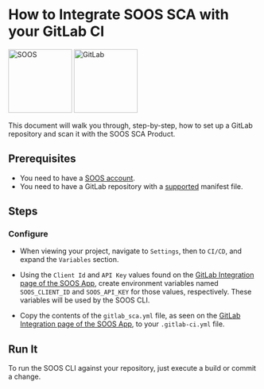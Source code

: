 # How to Integrate SOOS SCA with your GitLab CI
<div>
<img src="../assets/img/SOOS-Icon.png" alt="SOOS" width="128" height="128">
<img src="../assets/img/gitlab.png" alt="GitLab" width="128" height="128">
</div>

This document will walk you through, step-by-step, how to set up a GitLab repository and scan it with the SOOS SCA Product.

## Prerequisites

- You need to have a [SOOS account](https://app.soos.io/register).
- You need to have a GitLab repository with a [supported](https://kb.soos.io/help/soos-languages-supported) manifest file.

## Steps

### Configure
* When viewing your project, navigate to `Settings`, then to `CI/CD`, and expand the `Variables` section.

* Using the `Client Id` and `API Key` values found on the [GitLab Integration page of the SOOS App](https://app.soos.io/integrate/sca?id=gitlab), create environment variables named `SOOS_CLIENT_ID` and `SOOS_API_KEY` for those values, respectively. These variables will be used by the SOOS CLI.

* Copy the contents of the `gitlab_sca.yml` file, as seen on the [GitLab Integration page of the SOOS App](https://app.soos.io/integrate/sca?id=gitlab), to your `.gitlab-ci.yml` file.

<script src="https://gist.github.com/soostech/18ee324e95c234e3a0b2416eb1538feb.js"></script>

## Run It
To run the SOOS CLI against your repository, just execute a build or commit a change.

